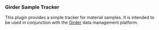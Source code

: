 ### Girder Sample Tracker

This plugin provides a simple tracker for material samples. It is intended to be used in conjunction with the [Girder](https://girder.readthedocs.io/en/latest/) data management platform.
